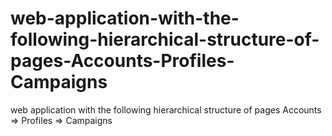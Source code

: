 # web-application-with-the-following-hierarchical-structure-of-pages-Accounts-Profiles-Campaigns
web application with the following hierarchical structure of pages  Accounts => Profiles => Campaigns
